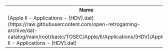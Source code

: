 <table>
<tr><th>Name</th><th>Size</th></tr>
<tr><td>[Apple II - Applications - [HDV].dat](https://raw.githubusercontent.com/open-retrogaming-archive/dat-catalog/main/root/basic/TOSEC/Apple/II/Applications/[HDV]/Apple II - Applications - [HDV].dat)</td><td>32248</td></tr>
</table>
